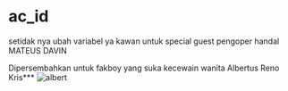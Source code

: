 # ac_id
setidak nya ubah variabel ya kawan untuk special guest pengoper handal MATEUS DAVIN

Dipersembahkan untuk fakboy yang suka kecewain wanita Albertus Reno Kris***
![albert](https://user-images.githubusercontent.com/47131350/138647939-0320d51b-37a7-4395-b3ee-b4558e8d2b4b.PNG)

